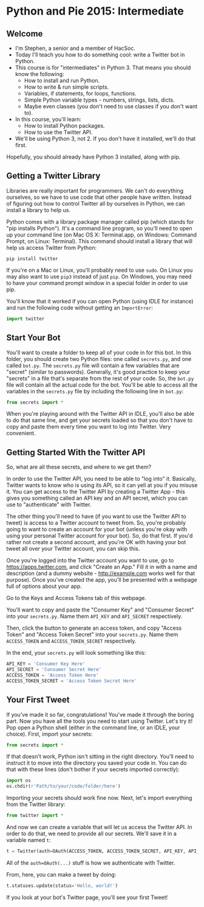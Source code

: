 # Python and Pie 2015: Intermediate

## Welcome

- I'm Stephen, a senior and a member of HacSoc.
- Today I'll teach you how to do something cool: write a Twitter bot in Python.
- This course is for "intermediates" in Python 3.  That means you should know
  the following:
    - How to install and run Python.
    - How to write & run simple scripts.
    - Variables, if statements, for loops, functions.
    - Simple Python variable types - numbers, strings, lists, dicts.
    - Maybe even classes (you don't need to use classes if you don't want to).
- In this course, you'll learn:
    - How to install Python packages.
    - How to use the Twitter API.
- We'll be using Python 3, not 2.  If you don't have it installed, we'll do that
  first.

Hopefully, you should already have Python 3 installed, along with pip.

## Getting a Twitter Library

Libraries are really important for programmers.  We can't do everything
ourselves, so we have to use code that other people have written.  Instead of
figuring out how to control Twitter all by ourselves in Python, we can install a
library to help us.

Python comes with a library package manager called pip (which stands for "pip
installs Python").  It's a command line program, so you'll need to open up your
command line (on Mac OS X: Terminal.app, on Windows: Command Prompt, on Linux:
Terminal).  This command should install a library that will help us access
Twitter from Python:

    pip install twitter

If you're on a Mac or Linux, you'll probably need to use `sudo`.  On Linux you
may also want to use `pip3` instead of just `pip`.  On Windows, you may need to
have your command prompt window in a special folder in order to use pip.

You'll know that it worked if you can open Python (using IDLE for instance) and
run the following code without getting an `ImportError`:

```python
import twitter
```

## Start Your Bot

You'll want to create a folder to keep all of your code in for this bot.  In
this folder, you should create two Python files: one called `secrets.py`, and
one called `bot.py`.  The `secrets.py` file will contain a few variables that
are "secret" (similar to passwords).  Generally, it's good practice to keep your
"secrets" in a file that's separate from the rest of your code.  So, the
`bot.py` file will contain all the actual code for the bot.  You'll be able to
access all the variables in the `secrets.py` file by including the following
line in `bot.py`:

```python
from secrets import *
```

When you're playing around with the Twitter API in IDLE, you'll also be able to
do that same line, and get your secrets loaded so that you don't have to copy
and paste them every time you want to log into Twitter.  Very convenient.

## Getting Started With the Twitter API

So, what are all these secrets, and where to we get them?

In order to use the Twitter API, you need to be able to "log into" it.
Basically, Twitter wants to know who is using its API, so it can yell at you if
you misuse it.  You can get access to the Twitter API by creating a Twitter
App - this gives you something called an API key and an API secret, which you
can use to "authenticate" with Twitter.

The other thing you'll need to have (if you want to use the Twitter API to
tweet) is access to a Twitter account to tweet from.  So, you're probably going
to want to create an account for your bot (unless you're okay with using your
personal Twitter account for your bot).  So, do that first.  If you'd rather not
create a second account, and you're OK with having your bot tweet all over your
Twitter account, you can skip this.

Once you're logged into the Twitter account you want to use, go to
<https://apps.twitter.com>, and click "Create an App."  Fill it in with a name
and description (and a dummy website - <http://example.com> works well for that
purpose).  Once you've created the app, you'll be presented with a webpage full
of options about your app.

Go to the Keys and Access Tokens tab of this webpage.

You'll want to copy and paste the "Consumer Key" and "Consumer Secret" into your
`secrets.py`.  Name them `API_KEY` and `API_SECRET` respectively.

Then, click the button to generate an access token, and copy "Access Token" and
"Access Token Secret" into your `secrets.py`.  Name them `ACCESS_TOKEN` and
`ACCESS_TOKEN_SECRET` respectively.

In the end, your `secrets.py` will look something like this:

```python
API_KEY = 'Consumer Key Here'
API_SECRET = 'Consumer Secret Here'
ACCESS_TOKEN = 'Access Token Here'
ACCESS_TOKEN_SECRET = 'Access Token Secret Here'
```

## Your First Tweet

If you've made it so far, congratulations!  You've made it through the boring
part.  Now you have all the tools you need to start using Twitter.  Let's try
it!  Pop open a Python shell (either in the command line, or an IDLE, your
choice).  First, import your secrets:

```python
from secrets import *
```

If that doesn't work, Python isn't sitting in the right directory.  You'll need
to instruct it to move into the directory you saved your code in.  You can do
that with these lines (don't bother if your secrets imported correctly):

```python
import os
os.chdir(r'Path/to/your/code/folder/here')
```

Importing your secrets should work fine now.  Next, let's import everything from
the Twitter library:

```python
from twitter import *
```

And now we can create a variable that will let us access the Twitter API.  In
order to do that, we need to provide all our secrets.  We'll save it in a
variable named `t`:

```python
t = Twitter(auth=OAuth(ACCESS_TOKEN, ACCESS_TOKEN_SECRET, API_KEY, API_SECRET))
```

All of the `auth=OAuth(...)` stuff is how we authenticate with Twitter.

From, here, you can make a tweet by doing:

```python
t.statuses.update(status='Hello, world!')
```

If you look at your bot's Twitter page, you'll see your first Tweet!

